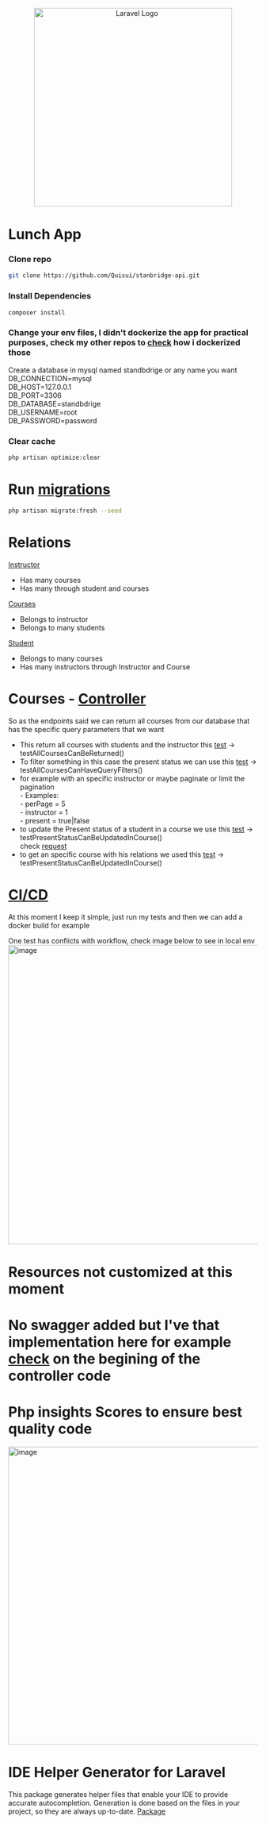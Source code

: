 <p align="center"><a href="https://laravel.com" target="_blank"><img src="https://raw.githubusercontent.com/laravel/art/master/logo-lockup/5%20SVG/2%20CMYK/1%20Full%20Color/laravel-logolockup-cmyk-red.svg" width="400" alt="Laravel Logo"></a></p>

# Lunch App
### Clone repo
```bash
git clone https://github.com/Quisui/stanbridge-api.git
```
### Install Dependencies
```bash
composer install
```
### Change your env files, I didn't dockerize the app for practical purposes, check my other repos to [check](https://github.com/Quisui/buckhill-challenge) how i dockerized those  <br />
Create a database in mysql named standbdrige or any name you want  <br />
DB_CONNECTION=mysql  <br />
DB_HOST=127.0.0.1  <br />
DB_PORT=3306  <br />
DB_DATABASE=standbdrige  <br />
DB_USERNAME=root  <br />
DB_PASSWORD=password  <br />
### Clear cache
```bash
php artisan optimize:clear

```
# Run [migrations](https://github.com/Quisui/stanbridge-api/tree/develop/database/migrations)
```bash
php artisan migrate:fresh --seed
```

# Relations 
[Instructor](https://github.com/Quisui/stanbridge-api/blob/develop/app/Models/Instructor.php) <br />
- Has many courses <br />
- Has many through student and courses <br />

[Courses](https://github.com/Quisui/stanbridge-api/blob/develop/app/Models/Course.php) <br />
- Belongs to instructor <br />
- Belongs to many students <br />

[Student](https://github.com/Quisui/stanbridge-api/blob/develop/app/Models/Student.php) <br />
- Belongs to many courses <br />
- Has many instructors through Instructor and Course <br />

# Courses - [Controller](https://github.com/Quisui/stanbridge-api/blob/master/app/Http/Controllers/CourseController.php) 
So as the endpoints said we can return all courses from our database that has the specific query parameters that we want
- This return all courses with students and the instructor this [test](https://github.com/Quisui/stanbridge-api/blob/develop/tests/Feature/api/v1/controllers/CourseControllerTest.php) ->  testAllCoursesCanBeReturned() <br />
- To filter something in this case the present status we can use this [test](https://github.com/Quisui/stanbridge-api/blob/develop/tests/Feature/api/v1/controllers/CourseControllerTest.php) -> testAllCoursesCanHaveQueryFilters() <br />
 - for example with an specific instructor or maybe paginate or limit the pagination <br />
         - Examples: <br />
          - perPage = 5 <br />
          - instructor = 1 <br />
          - present = true|false <br />
- to update the Present status of a student in a course we use this [test](https://github.com/Quisui/stanbridge-api/blob/develop/tests/Feature/api/v1/controllers/CourseControllerTest.php) -> testPresentStatusCanBeUpdatedInCourse() <br />
    check [request](https://github.com/Quisui/stanbridge-api/blob/develop/app/Http/Requests/UpdateCourseRequest.php)
- to get an specific course with his relations we used this [test](https://github.com/Quisui/stanbridge-api/blob/develop/tests/Feature/api/v1/controllers/CourseControllerTest.php) -> testPresentStatusCanBeUpdatedInCourse() <br />

# [CI/CD](https://github.com/Quisui/stanbridge-api/blob/master/.github/workflows/laravel.yml)
At this moment I keep it simple, just run my tests and then we can add a docker build for example

One test has conflicts with workflow, check image below to see in local env <br />
<img width="603" alt="image" src="https://user-images.githubusercontent.com/22399803/236224598-6eb8ca9d-b44c-4ac1-9360-1d1900b426bb.png">

# Resources not customized at this moment
# No swagger added but I've that implementation here for example [check](https://github.com/Quisui/buckhill-challenge/blob/master/app/Http/Controllers/Controller.php) on the begining of the controller code
# Php insights Scores to ensure best quality code
<img width="600" alt="image" src="https://user-images.githubusercontent.com/22399803/236127110-a1920046-cb47-4feb-8149-6b906d3ee0f7.png">

# IDE Helper Generator for Laravel
This package generates helper files that enable your IDE to provide accurate autocompletion. Generation is done based on the files in your project, so they are always up-to-date.
[Package](https://github.com/barryvdh/laravel-ide-helper)


